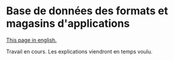 # Base de données des formats et magasins d'applications

[This page in english.](README.md)

Travail en cours. Les explications viendront en temps voulu.
